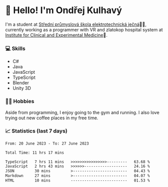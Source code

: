 # 👋 Hello! I'm Ondřej Kulhavý

I'm a student at [Střední průmyslová škola elektrotechnická ječná](https://www.spsejecna.cz/)👨‍🎓, currently working as a programmer with VR and zlatokop hospital system at [Institute for Clinical and Experimental Medicine](https://www.ikem.cz/en/)🏥.

### 💻 Skills
- C#
- Java
- JavaScript
- TypeScript
- Blender
- Unity 3D

### 🏋️‍♂️ Hobbies

Aside from programming, I enjoy going to the gym and running. I also love trying out new coffee places in my free time.

### 📈 Statistics (last 7 days)
<!--START_SECTION:waka-->

```txt
From: 20 June 2023 - To: 27 June 2023

Total Time: 11 hrs 17 mins

TypeScript   7 hrs 11 mins   >>>>>>>>>>>>>>>>---------   63.68 %
JavaScript   2 hrs 43 mins   >>>>>>-------------------   24.16 %
JSON         30 mins         >------------------------   04.43 %
Markdown     27 mins         >------------------------   04.07 %
HTML         10 mins         -------------------------   01.53 %
```

<!--END_SECTION:waka-->



